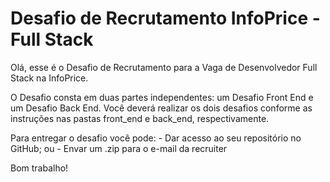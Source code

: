 # Desafio de Recrutamento InfoPrice - Full Stack

Olá, esse é o Desafio de Recrutamento para a Vaga de Desenvolvedor Full Stack na InfoPrice.

O Desafio consta em duas partes independentes: um Desafio Front End e um Desafio Back End.
Você deverá realizar os dois desafios conforme as instruções nas pastas front_end e back_end, respectivamente.

Para entregar o desafio você pode:
    - Dar acesso ao seu repositório no GitHub; ou
    - Envar um .zip para o e-mail da recruiter

Bom trabalho!
